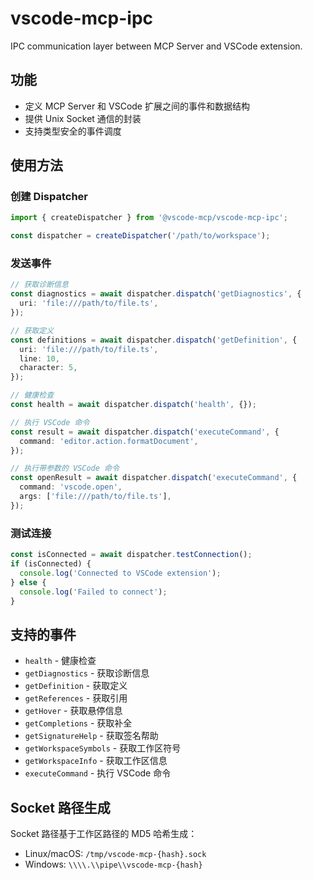 # vscode-mcp-ipc

IPC communication layer between MCP Server and VSCode extension.

## 功能

- 定义 MCP Server 和 VSCode 扩展之间的事件和数据结构
- 提供 Unix Socket 通信的封装
- 支持类型安全的事件调度

## 使用方法

### 创建 Dispatcher

```typescript
import { createDispatcher } from '@vscode-mcp/vscode-mcp-ipc';

const dispatcher = createDispatcher('/path/to/workspace');
```

### 发送事件

```typescript
// 获取诊断信息
const diagnostics = await dispatcher.dispatch('getDiagnostics', {
  uri: 'file:///path/to/file.ts',
});

// 获取定义
const definitions = await dispatcher.dispatch('getDefinition', {
  uri: 'file:///path/to/file.ts',
  line: 10,
  character: 5,
});

// 健康检查
const health = await dispatcher.dispatch('health', {});

// 执行 VSCode 命令
const result = await dispatcher.dispatch('executeCommand', {
  command: 'editor.action.formatDocument',
});

// 执行带参数的 VSCode 命令
const openResult = await dispatcher.dispatch('executeCommand', {
  command: 'vscode.open',
  args: ['file:///path/to/file.ts'],
});
```

### 测试连接

```typescript
const isConnected = await dispatcher.testConnection();
if (isConnected) {
  console.log('Connected to VSCode extension');
} else {
  console.log('Failed to connect');
}
```

## 支持的事件

- `health` - 健康检查
- `getDiagnostics` - 获取诊断信息
- `getDefinition` - 获取定义
- `getReferences` - 获取引用
- `getHover` - 获取悬停信息
- `getCompletions` - 获取补全
- `getSignatureHelp` - 获取签名帮助
- `getWorkspaceSymbols` - 获取工作区符号
- `getWorkspaceInfo` - 获取工作区信息
- `executeCommand` - 执行 VSCode 命令

## Socket 路径生成

Socket 路径基于工作区路径的 MD5 哈希生成：

- Linux/macOS: `/tmp/vscode-mcp-{hash}.sock`
- Windows: `\\\\.\\pipe\\vscode-mcp-{hash}`

